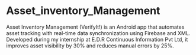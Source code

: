 # Asset_inventory_Management
Asset Inventory Management (VerifyIt!) is an Android app that automates asset tracking with real-time data synchronization using Firebase and XML. Developed during my internship at E.D.R Continuous Information Pvt Ltd, it improves asset visibility by 30% and reduces manual errors by 25%. 
